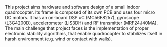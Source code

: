 This project aims hardware and software design of a small indoor quadrocopter. Its frame is composed of its own PCB and uses four micro DC motors. It has an on-board DSP uC (MC56F8257), gyroscope (L3G4200D), accelerometer (LIS3DH) and RF transmitter (MRF24J40MA). The main challenge that project faces is the implementation of proper electronic stability algorithms, that enable quadrocopter to stabilizes itself in harsh environment (e.g. wind or contact with walls).